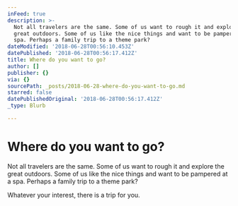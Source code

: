 ```yaml
---
inFeed: true
description: >-
  Not all travelers are the same. Some of us want to rough it and explore the
  great outdoors. Some of us like the nice things and want to be pampered at a
  spa. Perhaps a family trip to a theme park?
dateModified: '2018-06-28T00:56:10.453Z'
datePublished: '2018-06-28T00:56:17.412Z'
title: Where do you want to go?
author: []
publisher: {}
via: {}
sourcePath: _posts/2018-06-28-where-do-you-want-to-go.md
starred: false
datePublishedOriginal: '2018-06-28T00:56:17.412Z'
_type: Blurb

---
```

# Where do you want to go?

Not all travelers are the same. Some of us want to rough it and explore the great outdoors. Some of us like the nice things and want to be pampered at a spa. Perhaps a family trip to a theme park?

Whatever your interest, there is a trip for you.